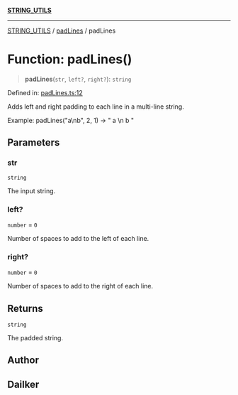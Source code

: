 [**STRING_UTILS**](../../README.md)

***

[STRING_UTILS](../../README.md) / [padLines](../README.md) / padLines

# Function: padLines()

> **padLines**(`str`, `left?`, `right?`): `string`

Defined in: [padLines.ts:12](https://github.com/dailker/everyutil/blob/2581c2d178bc530a012cdac45251b2404ba4d9ac/src/string/padLines.ts#L12)

Adds left and right padding to each line in a multi-line string.

Example: padLines("a\nb", 2, 1) → "  a \n  b "

## Parameters

### str

`string`

The input string.

### left?

`number` = `0`

Number of spaces to add to the left of each line.

### right?

`number` = `0`

Number of spaces to add to the right of each line.

## Returns

`string`

The padded string.

## Author

## Dailker
